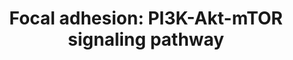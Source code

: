 ---
annotations:
- id: PW:0000003
  parent: signaling pathway
  type: Pathway Ontology
  value: signaling pathway
- id: PW:0000595
  parent: signaling pathway
  type: Pathway Ontology
  value: phosphatidylinositol 3-kinase signaling pathway
- id: PW:0000180
  parent: regulatory pathway
  type: Pathway Ontology
  value: mTOR signaling pathway
- id: PW:0000648
  parent: signaling pathway
  type: Pathway Ontology
  value: cell adhesion signaling pathway
authors:
- Zgan
- Khanspers
- MaintBot
- Egonw
- Jmelius
- Mkutmon
- DeSl
- Marvin M2
- Eweitz
citedin:
- link: PMC7653710
- link: PMC7555048
- link: PMC6657571
description: 'Cell-matrix adhesions play essential roles in important biological processes
  including cell motility, cell proliferation, cell differentiation, regulation of
  gene expression and cell survival. At the cell-extracellular matrix contact points,
  specialized structures are formed and termed focal adhesions, where bundles of actin
  filaments are anchored to transmembrane receptors of the integrin family through
  a multi-molecular complex of junctional plaque proteins. Some of the constituents
  of focal adhesions participate in the structural link between membrane receptors
  and the actin cytoskeleton, while others are signalling molecules, including different
  protein kinases and phosphatases, their substrates, and various adapter proteins.
  Integrin signaling is dependent upon the non-receptor tyrosine kinase activities
  of the FAK and src proteins as well as the adaptor protein functions of FAK, src
  and Shc to initiate downstream signaling events. These signalling events culminate
  in reorganization of the actin cytoskeleton; a prerequisite for changes in cell
  shape and motility, and gene expression. Similar morphological alterations and modulation
  of gene expression are initiated by the binding of growth factors to their respective
  receptors, emphasizing the considerable crosstalk between adhesion- and growth factor-mediated
  signalling.  Source: KEGG http://www.genome.jp/kegg-bin/show_pathway?org_name=mmu&mapno=04151
  http://www.genome.jp/kegg-bin/show_pathway?org_name=mmu&mapno=04150 http://www.genome.jp/kegg-bin/show_pathway?org_name=mmu&mapno=04152'
last-edited: 2021-05-11
organisms:
- Mus musculus
redirect_from:
- /index.php/Pathway:WP2841
- /instance/WP2841
revision: null
schema-jsonld:
- '@context': https://schema.org/
  '@id': https://wikipathways.github.io/pathways/WP2841.html
  '@type': Dataset
  creator:
    '@type': Organization
    name: WikiPathways
  description: 'Cell-matrix adhesions play essential roles in important biological
    processes including cell motility, cell proliferation, cell differentiation, regulation
    of gene expression and cell survival. At the cell-extracellular matrix contact
    points, specialized structures are formed and termed focal adhesions, where bundles
    of actin filaments are anchored to transmembrane receptors of the integrin family
    through a multi-molecular complex of junctional plaque proteins. Some of the constituents
    of focal adhesions participate in the structural link between membrane receptors
    and the actin cytoskeleton, while others are signalling molecules, including different
    protein kinases and phosphatases, their substrates, and various adapter proteins.
    Integrin signaling is dependent upon the non-receptor tyrosine kinase activities
    of the FAK and src proteins as well as the adaptor protein functions of FAK, src
    and Shc to initiate downstream signaling events. These signalling events culminate
    in reorganization of the actin cytoskeleton; a prerequisite for changes in cell
    shape and motility, and gene expression. Similar morphological alterations and
    modulation of gene expression are initiated by the binding of growth factors to
    their respective receptors, emphasizing the considerable crosstalk between adhesion-
    and growth factor-mediated signalling.  Source: KEGG http://www.genome.jp/kegg-bin/show_pathway?org_name=mmu&mapno=04151
    http://www.genome.jp/kegg-bin/show_pathway?org_name=mmu&mapno=04150 http://www.genome.jp/kegg-bin/show_pathway?org_name=mmu&mapno=04152'
  keywords:
  - ''
  - Acaca
  - Akt1
  - Akt1s1
  - Akt2
  - Akt3
  - Angpt1
  - Angpt2
  - Angpt4
  - Atf2
  - Atf4
  - Atf6b
  - Bad
  - Cab39
  - Cab39l
  - Casp9
  - Cdc37
  - Cdkn1a
  - Cdkn1b
  - Chad
  - Chrm1
  - Chrm2
  - Col11a1
  - Col11a2
  - Col1a1
  - Col1a2
  - Col2a1
  - Col3a1
  - Col4a1
  - Col4a2
  - Col4a4
  - Col4a6
  - Col5a1
  - Col5a2
  - Col5a3
  - Col6a2
  - Comp
  - Creb1
  - Creb3
  - Creb3l1
  - Creb3l2
  - Creb3l3
  - Creb3l4
  - Creb5
  - Crtc2
  - Csf1
  - Csf1r
  - Csf3
  - Csf3r
  - Ddit4
  - Efna1
  - Efna2
  - Efna3
  - Efna4
  - Efna5
  - Egf
  - Egfr
  - Eif4b
  - Eif4e
  - Eif4e1b
  - Eif4e2
  - Eif4ebp1
  - Elavl1
  - Epha2
  - Epo
  - Epor
  - F2r
  - Fgf
  - Fgf10
  - Fgf11
  - Fgf12
  - Fgf13
  - Fgf14
  - Fgf15
  - Fgf16
  - Fgf17
  - Fgf18
  - Fgf2
  - Fgf20
  - Fgf21
  - Fgf22
  - Fgf23
  - Fgf3
  - Fgf4
  - Fgf6
  - Fgf7
  - Fgf8
  - Fgf9
  - Fgfr1
  - Fgfr2
  - Fgfr3
  - Fgfr4
  - Figf
  - Flt1
  - Flt4
  - Fn1
  - Foxo1
  - Foxo3
  - Gh
  - Ghr
  - Gm12597
  - Gm15776
  - Gm2436
  - Gm2446
  - Gm5741
  - Gnb1
  - Gnb2
  - Gnb3
  - Gnb4
  - Gng10
  - Gng11
  - Gng12
  - Gng13
  - Gng2
  - Gng3
  - Gng4
  - Gng5
  - Gng7
  - Gng8
  - Gngt1
  - Gngt2
  - Grb2
  - Gsk3b
  - Gys1
  - Gys2
  - Hgf
  - Hif1a
  - Hif2a
  - Hif3a
  - Hmgcr
  - Hras
  - Hsp90aa1
  - Hsp90ab1
  - Hsp90b1
  - Ibsp
  - Ifg1
  - Ifna1
  - Ifna11
  - Ifna12
  - Ifna13
  - Ifna14
  - Ifna2
  - Ifna4
  - Ifna5
  - Ifna6
  - Ifna7
  - Ifna9
  - Ifnab
  - Ifnar1
  - Ifnar2
  - Ifnb1
  - Igf1r
  - Ikbkb
  - Ikbkg
  - Il2
  - Il2ra
  - Il2rb
  - Il2rg
  - Il3ra
  - Il4ra
  - Il6ra
  - Il7r
  - Ins1
  - Ins2
  - Insr
  - Insulin
  - Irs1
  - Irs2
  - Irs3
  - Irs4
  - Itga10
  - Itga11
  - Itga2
  - Itga2b
  - Itga3
  - Itga4
  - Itga5
  - Itga6
  - Itga7
  - Itga8
  - Itga9
  - Itgad
  - Itgae
  - Itgal
  - Itgam
  - Itgav
  - Itgax
  - Itgb1
  - Itgb2
  - Itgb3
  - Itgb4
  - Itgb5
  - Itgb6
  - Itgb7
  - Itgb8
  - Jak1
  - Jak2
  - Jak3
  - Kdr
  - Kik1b4
  - Kit
  - Kitl
  - Kras
  - LOC235580
  - Lama1
  - Lama2
  - Lama3
  - Lama4
  - Lama5
  - Lamb1-1
  - Lamb2
  - Lamb3
  - Lamc1
  - Lamc2
  - Lamc3
  - Lipe
  - Lpar1
  - Lpar2
  - Lpar3
  - Lpar4
  - Lpar5
  - Lpar6
  - Map2k1
  - Mapk1
  - Mapk2k2
  - Mapk3
  - Mdm2
  - Met
  - Mlst8
  - Mtcp1
  - Mtor
  - 'NO'
  - Ngf
  - Ngfr
  - Nos1
  - Nos2
  - Nos3
  - Nras
  - Osm
  - Osmr
  - Pdgfa
  - Pdgfb
  - Pdgfc
  - Pdgfd
  - Pdgfra
  - Pdgfrb
  - Pdk1
  - Pelo
  - Pfkfb1
  - Pfkfb2
  - Pfkfb3
  - Pfkfb4
  - Pgf
  - Phllp1
  - Phlpp2
  - Pik3c2a
  - Pik3c2b
  - Pik3c2g
  - Pik3ca
  - Pik3cb
  - Pik3cd
  - Pik3cg
  - Pik3ip1
  - Pik3r1
  - Pik3r2
  - Pik3r4
  - Pik3r5
  - Ppargc1a
  - Ppp2ca
  - Ppp2cb
  - Ppp2r1a
  - Ppp2r1b
  - Ppp2r2b
  - Ppp2r2c
  - Ppp2r2d
  - Ppp2r3a
  - Ppp2r3c
  - Ppp2r3d
  - Ppp2r5b
  - Ppp2r5c
  - Ppp2r5d
  - Ppp2r5e
  - Prkaa
  - Prkaa2
  - Prl
  - Prlr
  - Pten
  - Ptk2
  - Rab10
  - Rab11b
  - Rab14
  - Rab2a
  - Rab8a
  - Raf1
  - Reln
  - Rheb
  - Rps6
  - Rps6kb1
  - Rps6kb2
  - Rptor
  - Slc2a1
  - Slc2a2
  - Slc2a3
  - Slc2a4
  - Sos1
  - Spp1
  - Srebf1
  - Stk11
  - Strada
  - Tbc1d1
  - Tcl1
  - Tcl1b1
  - Tcl1b4
  - Tek
  - Thbs1
  - Thbs2
  - Thbs3
  - Thbs4
  - Tnc
  - Tnn
  - Tnr
  - Tnxb
  - Tsc1
  - Tsc2
  - Ulk1
  - Vegfa
  - Vegfb
  - Vegfc
  - Vtn
  - Vwf
  - ppp2r5a
  license: CC0
  name: 'Focal adhesion: PI3K-Akt-mTOR signaling pathway'
seo: CreativeWork
title: 'Focal adhesion: PI3K-Akt-mTOR signaling pathway'
wpid: WP2841
---